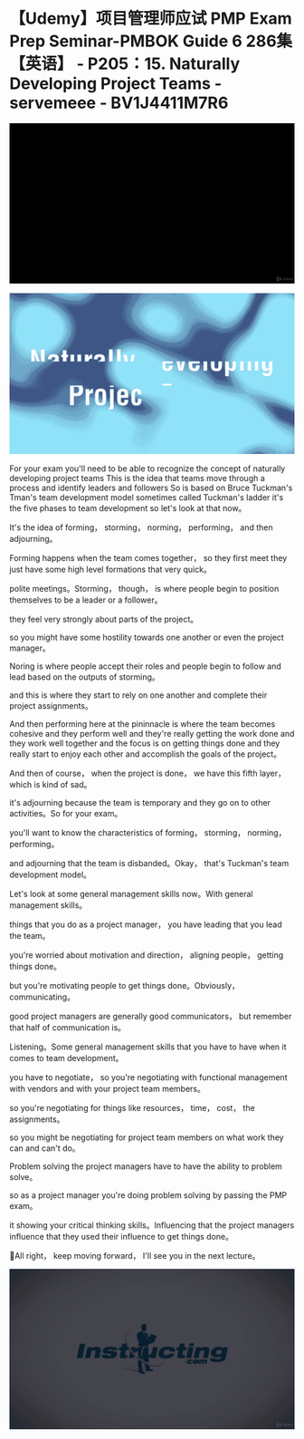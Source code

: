 # 【Udemy】项目管理师应试 PMP Exam Prep Seminar-PMBOK Guide 6  286集【英语】 - P205：15. Naturally Developing Project Teams - servemeee - BV1J4411M7R6

![](img/ca3d91fcb1fdc9d4bff52054ccb0eb32_0.png)

![](img/ca3d91fcb1fdc9d4bff52054ccb0eb32_1.png)

For your exam you'll need to be able to recognize the concept of naturally developing project teams This is the idea that teams move through a process and identify leaders and followers So is based on Bruce Tuckman's Tman's team development model sometimes called Tuckman's ladder it's the five phases to team development so let's look at that now。

It's the idea of forming， storming， norming， performing， and then adjourning。

Forming happens when the team comes together， so they first meet they just have some high level formations that very quick。

 polite meetings。Storming， though， is where people begin to position themselves to be a leader or a follower。

 they feel very strongly about parts of the project。

 so you might have some hostility towards one another or even the project manager。

Noring is where people accept their roles and people begin to follow and lead based on the outputs of storming。

 and this is where they start to rely on one another and complete their project assignments。

And then performing here at the pininnacle is where the team becomes cohesive and they perform well and they're really getting the work done and they work well together and the focus is on getting things done and they really start to enjoy each other and accomplish the goals of the project。

And then of course， when the project is done， we have this fifth layer， which is kind of sad。

 it's adjourning because the team is temporary and they go on to other activities。So for your exam。

 you'll want to know the characteristics of forming， storming， norming， performing。

 and adjourning that the team is disbanded。Okay， that's Tuckman's team development model。

 Let's look at some general management skills now。With general management skills。

 things that you do as a project manager， you have leading that you lead the team。

 you're worried about motivation and direction， aligning people， getting things done。

 but you're motivating people to get things done。Obviously， communicating。

 good project managers are generally good communicators， but remember that half of communication is。

Listening。Some general management skills that you have to have when it comes to team development。

 you have to negotiate， so you're negotiating with functional management with vendors and with your project team members。

 so you're negotiating for things like resources， time， cost， the assignments。

 so you might be negotiating for project team members on what work they can and can't do。

Problem solving the project managers have to have the ability to problem solve。

 so as a project manager you're doing problem solving by passing the PMP exam。

 it showing your critical thinking skills。Influencing that the project managers influence that they used their influence to get things done。

🎼All right， keep moving forward， I'll see you in the next lecture。



![](img/ca3d91fcb1fdc9d4bff52054ccb0eb32_3.png)